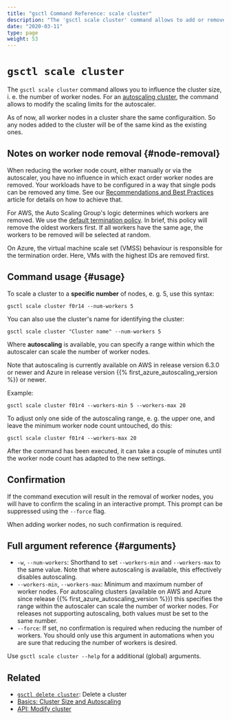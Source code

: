 ```yaml
---
title: "gsctl Command Reference: scale cluster"
description: "The 'gsctl scale cluster' command allows to add or remove worker nodes to reach a desired number."
date: "2020-03-11"
type: page
weight: 53
---
```


# `gsctl scale cluster`

The `gsctl scale cluster` command allows you to influence the cluster size, i. e. the number of worker nodes.
For an [autoscaling cluster](/basics/cluster-size-autoscaling/), the command allows to modify the scaling limits for the autoscaler.

As of now, all worker nodes in a cluster share the same configuraition.
So any nodes added to the cluster will be of the same kind as the existing ones.

## Notes on worker node removal {#node-removal}

When reducing the worker node count, either manually or via the autoscaler, you have no influence in which exact order worker nodes are removed. Your workloads have to be configured in a way that single pods can be removed any time. See our [Recommendations and Best Practices](/guides/recommendations-and-best-practices/) article for details on how to achieve that.

For AWS, the Auto Scaling Group's logic determines which workers are removed. We use the [default termination policy](http://docs.aws.amazon.com/autoscaling/latest/userguide/as-instance-termination.html#default-termination-policy). In brief, this policy will remove the oldest workers first. If all workers have the same age, the workers to be removed will be selected at random.

On Azure, the virtual machine scale set (VMSS) behaviour is responsible for the termination order. Here, VMs with the highest IDs are removed first.

## Command usage {#usage}

To scale a cluster to a **specific number** of nodes, e. g. 5, use this syntax:

```nohighlight
gsctl scale cluster f0r14 --num-workers 5
```

You can also use the cluster's name for identifying the cluster:

```nohighlight
gsctl scale cluster "Cluster name" --num-workers 5
```

Where **autoscaling** is available, you can specify a range within which the autoscaler can scale the number of worker nodes.

Note that autoscaling is currently available on AWS in release version 6.3.0 or newer and Azure in release version {{% first_azure_autoscaling_version %}} or newer.

Example:

```nohighlight
gsctl scale cluster f01r4 --workers-min 5 --workers-max 20
```

To adjust only one side of the autoscaling range, e. g. the upper one, and leave the minimum worker node count untouched, do this:

```nohighlight
gsctl scale cluster f01r4 --workers-max 20
```

After the command has been executed, it can take a couple of minutes until the worker node count has adapted to the new settings.

## Confirmation

If the command execution will result in the removal of worker nodes, you will have to confirm the scaling in an interactive prompt.
This prompt can be suppressed using the `--force` flag.

When adding worker nodes, no such confirmation is required.

## Full argument reference {#arguments}

- `-w`, `--num-workers`: Shorthand to set `--workers-min` and `--workers-max` to the same value. Note that where autoscaling is available, this effectively disables autoscaling.
- `--workers-min`, `--workers-max`: Minimum and maximum number of worker nodes. For autoscaling clusters (available on AWS and Azure since release {{% first_azure_autoscaling_version %}}) this specifies the range within the autoscaler can scale the number of worker nodes. For releases not supporting autoscaling, both values must be set to the same number.
- `--force`: If set, no confirmation is required when reducing the number of workers. You should only use this argument in automations when you are sure that reducing the number of workers is desired.

Use `gsctl scale cluster --help` for a additional (global) arguments.

## Related

- [`gsctl delete cluster`](/reference/gsctl/delete-cluster/): Delete a cluster
- [Basics: Cluster Size and Autoscaling](/basics/cluster-size-autoscaling/)
- [API: Modify cluster](/api/#operation/modifyCluster)

